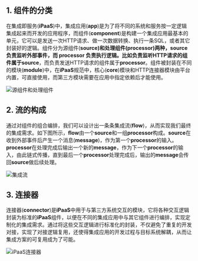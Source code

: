 ## 1. 组件的分类

在集成即服务(**iPaaS**)中，集成应用(**app**)是为了将不同的系统和服务按一定逻辑集成起来而开发的应用程序，而组件(**component**)是构建一个集成应用最基本的单元，它可以是发送一次HTTP请求、做一次数据转换、执行一条SQL，或者其它封装好的逻辑。组件分为源组件(**source)**和处理组件(**processor**)两种，**source**负责监听外部事件，而 **processor** 负责执行逻辑。比如负责监听HTTP请求的组件属于**source**，而负责发送HTTP请求的组件属于**processor**。组件被封装在不同的模块(**module**)中，在**iPaaS**规范中，核心(**core**)模块和HTTP连接器模块由平台内置，可直接使用，而第三方模块需要在应用中指定依赖后才能使用。

![源组件和处理组件](https://main.qcloudimg.com/raw/47586d3b4a8a2f39123600471fd7b48d/%E6%BA%90%E7%BB%84%E4%BB%B6%E5%92%8C%E5%A4%84%E7%90%86%E7%BB%84%E4%BB%B6.png)

## 2. 流的构成

通过对组件的组合编排，我们可以设计出一条条集成流(**flow**)，从而实现我们最终的集成需求。如下图所示，**flow**由一个**source**和一组**processor**构成。**source**在收到外部事件后产生一个消息(**message**)，作为第一个**processor**的输入。**processor**在处理完成后输出一个新的**message**，作为下一个**processor**的输入，由此链式传播，直到最后一个**processor**处理完成后，输出的**message**会传回**source**做后续处理。

![集成流](https://main.qcloudimg.com/raw/2e2f99350250c1cbcc8e4b5ccfd7edd5/%E9%9B%86%E6%88%90%E6%B5%81.png)

## 3. 连接器

连接器(**connector**)是**iPaaS**中用于与第三方系统交互的模块，它将各种交互逻辑封装为标准的**iPaaS**组件，以便在不同的集成应用中与其它组件进行编排，实现定制化的集成需求。通过将这些交互逻辑进行标准化的封装，不仅避免了重复的开发对接，实现了对接逻辑复用，还使得集成应用的开发过程与目标系统解耦，从而让集成方案的可复用成为了可能。

![iPaaS连接器](https://main.qcloudimg.com/raw/a9efa4d158571ac22bc6c7c31de11bf7/iPaaS%E8%BF%9E%E6%8E%A5%E5%99%A8.png)
